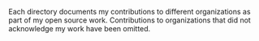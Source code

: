 Each directory documents my contributions to different organizations as part of my open source work. Contributions to organizations that did not acknowledge my work have been omitted.
